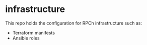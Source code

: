 # infrastructure

This repo holds the configuration for RPCh infrastructure such as:

- Terraform manifests
- Ansible roles